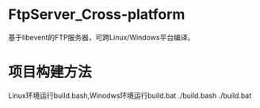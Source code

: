 # FtpServer_Cross-platform
基于libevent的FTP服务器，可跨Linux/Windows平台编译。

# 项目构建方法
Linux环境运行build.bash,Winodws环境运行build.bat
./build.bash           ./build.bat